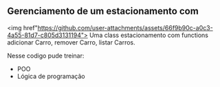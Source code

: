 ## Gerenciamento de um estacionamento com

<img href"https://github.com/user-attachments/assets/66f9b90c-a0c3-4a55-81d7-c805d3131194"></img>
Uma class estacionamento com functions adicionar Carro, remover Carro, listar Carros.

<p>Nesse codigo pude treinar:</p>
<ul>
  <li>POO</li>
  <li> Lógica de programação</li>
</ul>
